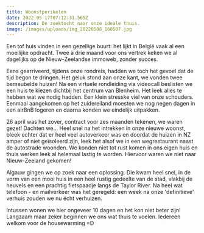 ```yaml
---
title: Woonstperikelen
date: 2022-05-17T07:12:31.565Z
description: De zoektocht naar onze ideale thuis.
image: /images/uploads/img_20220508_160507.jpg
---
```


Een tof huis vinden in een gezellige buurt: het lijkt in België vaak al een moeilijke opdracht. 
Twee à drie maand voor ons vertrek keken we al dagelijks op de Nieuw-Zeelandse immoweb, zonder succes.


Eens gearriveerd, tijdens onze rondreis, hadden we toch het gevoel dat de tijd begon te dringen. Het geluk stond aan onze kant, we vonden twee bemeubelde huizen! Na een virtuele rondleiding via videocall beslisten we een huis te kiezen dichtbij het centrum van Blenheim. Het leek alles te hebben wat we nodig hadden. 
Een klein stresske viel van onze schouders. Eenmaal aangekomen op het zuidereiland moesten we nog negen dagen in een airBnB logeren en daarna konden we eindelijk uitpakken. 


26 april was het zover, contract voor zes maanden tekenen, we waren gezet! Dachten we...
Heel snel na het intrekken in onze nieuwe woonst, bleek echter dat er heel veel autoverkeer was en doordat de huizen in NZ amper of niet geïsoleerd zijn, leek het alsof we in een wegrestaurant naast de autostrade woonden.
We konden niet tot rust komen in ons eigen huis en thuis werken leek al helemaal lastig te worden. Hiervoor waren we niet naar Nieuw-Zeeland gekomen! 


Algauw gingen we op zoek naar een oplossing.
Die kwam heel snel, in de vorm van een mooi huis in een heel rustig gedeelte van de stad, vlakbij de heuvels en een prachtig fietspaadje langs de Taylor River.
Na heel wat telefoon - en mailverkeer was het geregeld: een week na onze 'definitieve' verhuis zouden we nu écht verhuizen.


Intussen wonen we hier ongeveer 10 dagen en het kon niet beter zijn! Langzaam maar zeker beginnen we ons wat thuis te voelen. Iedereen welkom voor de housewarming =D
